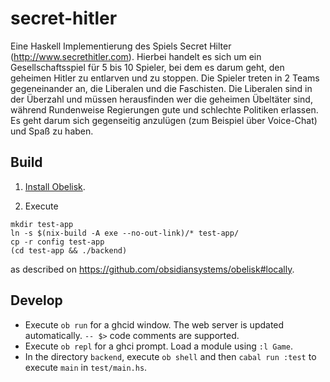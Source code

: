 # secret-hitler

Eine Haskell Implementierung des Spiels Secret Hilter (http://www.secrethitler.com).
Hierbei handelt es sich um ein Gesellschaftsspiel für 5 bis 10 Spieler, bei dem es darum geht, den geheimen Hitler zu entlarven und zu stoppen.
Die Spieler treten in 2 Teams gegeneinander an, die Liberalen und die Faschisten.
Die Liberalen sind in der Überzahl und müssen herausfinden wer die geheimen Übeltäter sind, während Rundenweise Regierungen gute und schlechte Politiken erlassen.
Es geht darum sich gegenseitig anzulügen (zum Beispiel über Voice-Chat) und Spaß zu haben.

## Build

1. [Install Obelisk](https://github.com/obsidiansystems/obelisk#installing-obelisk).

2. Execute

```shell
mkdir test-app
ln -s $(nix-build -A exe --no-out-link)/* test-app/
cp -r config test-app
(cd test-app && ./backend)
```

as described on https://github.com/obsidiansystems/obelisk#locally.

## Develop

- Execute `ob run` for a ghcid window. The web server is updated automatically. `-- $>` code comments are supported.
- Execute `ob repl` for a ghci prompt. Load a module using `:l Game`.
- In the directory `backend`, execute `ob shell` and then `cabal run :test` to execute `main` in `test/main.hs`.
